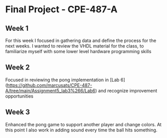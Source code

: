 # Final Project - CPE-487-A

## Week 1
 
For this week I focused in gathering data and define the process for the next weeks. I wanted to review the VHDL material for the class, to familiarize myself with some lower level hardware programming skills

## Week 2

Focused in reviewing the pong implementation in [Lab 6] (https://github.com/marcusats/CPE-487-A/tree/main/Assignment5_lab3%266/Lab6) and recognize improvement opportunities 

## Week 3

Enhanced the pong game to support another player and change colors. At this point I also work in adding sound every time the ball hits something. 
